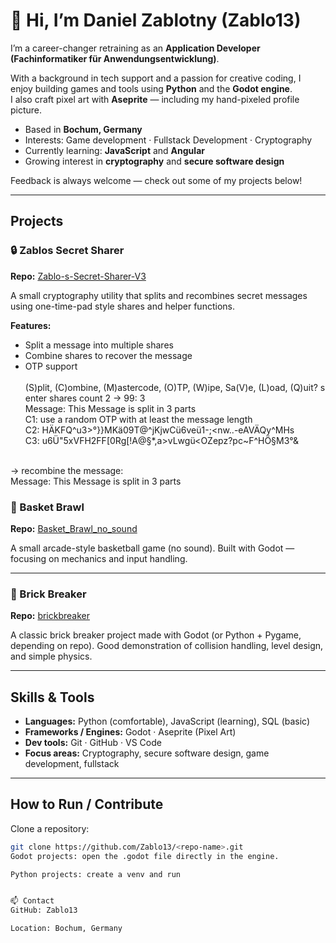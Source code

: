 # 👋 Hi, I’m Daniel Zablotny   (Zablo13)

I’m a career-changer retraining as an **Application Developer (Fachinformatiker für Anwendungsentwicklung)**.  

With a background in tech support and a passion for creative coding, I enjoy building games and tools using **Python** and the **Godot engine**.  
I also craft pixel art with **Aseprite** — including my hand-pixeled profile picture.

-  Based in **Bochum, Germany**  
-  Interests: Game development · Fullstack Development · Cryptography  
-  Currently learning: **JavaScript** and **Angular**  
-  Growing interest in **cryptography** and **secure software design**  

Feedback is always welcome — check out some of my projects below!

---

## Projects

### 🔒 Zablos Secret Sharer
**Repo:** [Zablo-s-Secret-Sharer-V3](https://github.com/Zablo13/ZablosSecretSharer)  

A small cryptography utility that splits and recombines secret messages using one-time-pad style shares and helper functions.  

**Features:**
- Split a message into multiple shares  
- Combine shares to recover the message  
- OTP support
<br><br>
(S)plit, (C)ombine, (M)astercode, (O)TP, (W)ipe, Sa(V)e, (L)oad, (Q)uit? s <br>
enter shares count 2 -> 99: 3 <br>
Message: This Message is split in 3 parts <br>
C1: use a random OTP with at least the message length <br>
C2: HÄKFQ^u3>°}}MKä09T@^jKjwCü6veü1-;<nw..-eAVÄQy^MHs <br>
C3: u6Ü"5xVFH2FF[0Rg[!A@§*,a>vLwgü<OZepz?pc~F^HÖ§M3°& <br><br>

-> recombine the message:<br>
Message: This Message is split in 3 parts


### 🏀 Basket Brawl
**Repo:** [Basket_Brawl_no_sound](https://github.com/Zablo13/Basket_Brawl_no_sound)  

A small arcade-style basketball game (no sound). Built with Godot — focusing on mechanics and input handling.  
 

---

### 🧱 Brick Breaker
**Repo:** [brickbreaker](https://github.com/Zablo13/brickbreaker)  

A classic brick breaker project made with Godot (or Python + Pygame, depending on repo). Good demonstration of collision handling, level design, and simple physics.  


---

## Skills & Tools
- **Languages:** Python (comfortable), JavaScript (learning), SQL (basic)  
- **Frameworks / Engines:** Godot · Aseprite (Pixel Art)  
- **Dev tools:** Git · GitHub · VS Code  
- **Focus areas:** Cryptography, secure software design, game development, fullstack  

---

## How to Run / Contribute

Clone a repository:
```bash
git clone https://github.com/Zablo13/<repo-name>.git
Godot projects: open the .godot file directly in the engine.

Python projects: create a venv and run


📫 Contact
GitHub: Zablo13

Location: Bochum, Germany
